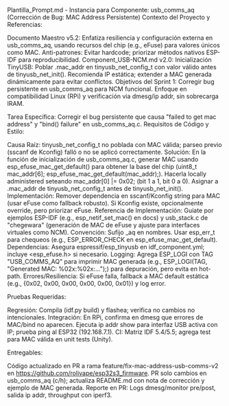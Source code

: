 Plantilla_Prompt.md - Instancia para Componente: usb_comms_aq (Corrección de Bug: MAC Address Persistente)
Contexto del Proyecto y Referencias:

Documento Maestro v5.2: Enfatiza resiliencia y configuración externa en usb_comms_aq, usando recursos del chip (e.g., eFuse) para valores únicos como MAC. Anti-patrones: Evitar hardcode; priorizar métodos nativos ESP-IDF para reproducibilidad.
Component_USB-NCM.md v2.0: Inicialización TinyUSB: Poblar .mac_addr en tinyusb_net_config_t con valor válido antes de tinyusb_net_init(). Recomienda IP estática; extender a MAC generada dinámicamente para evitar conflictos.
Objetivos del Sprint 1: Corregir bug persistente en usb_comms_aq para NCM funcional. Enfoque en compatibilidad Linux (RPi) y verificación via dmesg/ip addr, sin sobrecarga IRAM.

Tarea Específica: Corregir el bug persistente que causa "failed to get mac address" y "bind() failure" en usb_comms_aq.c.
Requisitos de Código y Estilo:

Causa Raíz: tinyusb_net_config_t no poblada con MAC válida; parseo previo (sscanf de Kconfig) falló o no se aplicó correctamente.
Solución: En la función de inicialización de usb_comms_aq.c, generar MAC usando esp_efuse_mac_get_default() para obtener la base del chip (uint8_t mac_addr[6]; esp_efuse_mac_get_default(mac_addr);). Hacerla locally administered seteando mac_addr[0] |= 0x02; (bit 1 a 1, bit 0 a 0). Asignar a .mac_addr de tinyusb_net_config_t antes de tinyusb_net_init().
Implementación: Remover dependencia en sscanf/Kconfig string para MAC (usar eFuse como fallback robusto). Si Kconfig existe, opcionalmente override, pero priorizar eFuse.
Referencia de Implementación: Guíate por ejemplos ESP-IDF (e.g., esp_netif_set_mac() en docs) y usb_stack.c de "chegewara" (generación de MAC de eFuse y ajuste para interfaces virtuales como NCM).
Convención: Sufijo _aq en nombres. Usar esp_err_t para chequeos (e.g., ESP_ERROR_CHECK en esp_efuse_mac_get_default).
Dependencias: Asegura espressif/esp_tinyusb en idf_component.yml; incluye <esp_efuse.h> si necesario.
Logging: Agrega ESP_LOGI con TAG "USB_COMMS_AQ" para imprimir MAC generada (e.g., ESP_LOGI(TAG, "Generated MAC: %02x:%02x:...");) para depuración, pero evita en hot-path.
Errores/Resiliencia: Si eFuse falla, fallback a MAC default estática (e.g., {0x02, 0x00, 0x00, 0x00, 0x00, 0x01}) y log error.

Pruebas Requeridas:

Regresión: Compila (idf.py build) y flashea; verifica no cambios no intencionales.
Integración: En RPi, confirma en dmesg que errores de MAC/bind no aparecen. Ejecuta ip addr show para interfaz USB activa con IP; prueba ping al ESP32 (192.168.7.1).
CI: Matriz IDF 5.4/5.5; agrega test para MAC válida en unit tests (Unity).

Entregables:

Código actualizado en PR a rama feature/fix-mac-address-usb-comms-v2 en https://github.com/rolivape/esp32s3_firmware.
PR solo cambios en usb_comms_aq (c/h); actualiza README.md con nota de corrección y ejemplo de MAC generada.
Reporte en PR: Logs dmesg/monitor pre/post, salida ip addr, throughput con iperf3.